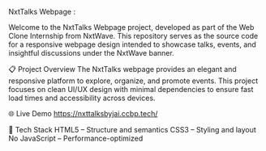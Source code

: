 NxtTalks Webpage :

Welcome to the NxtTalks Webpage project, developed as part of the Web Clone Internship from NxtWave. 
This repository serves as the source code for a responsive webpage design intended to showcase talks, events, and insightful discussions under the NxtWave banner.

📋 Project Overview
The NxtTalks webpage provides an elegant and responsive platform to explore, organize, and promote events. 
This project focuses on clean UI/UX design with minimal dependencies to ensure fast load times and accessibility across devices.

🌐 Live Demo 
https://nxttalksbyjai.ccbp.tech/

🚀 Tech Stack
HTML5 – Structure and semantics
CSS3 – Styling and layout
No JavaScript – Performance-optimized
